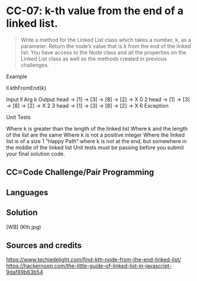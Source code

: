# CC-07: k-th value from the end of a linked list.

> Write a method for the Linked List class which takes a number, k, as a parameter. Return the node’s value that is k from the end of the linked list. You have access to the Node class and all the properties on the Linked List class as well as the methods created in previous challenges.

Example

ll.kthFromEnd(k)

Input ll	                                 Arg k	    Output
head -> [1] -> [3] -> [8] -> [2] -> X	     0	        2
head -> [1] -> [3] -> [8] -> [2] -> X	     2	        3
head -> [1] -> [3] -> [8] -> [2] -> X	     6	        Exception

Unit Tests

Where k is greater than the length of the linked list
Where k and the length of the list are the same
Where k is not a positive integer
Where the linked list is of a size 1
“Happy Path” where k is not at the end, but somewhere in the middle of the linked list
Unit tests must be passing before you submit your final solution code.

## CC=Code Challenge/Pair Programming

## Languages

## Solution
[WB] (Kth.jpg)

## Sources and credits

https://www.techiedelight.com/find-kth-node-from-the-end-linked-list/
https://hackernoon.com/the-little-guide-of-linked-list-in-javascript-9daf89b63b54